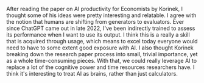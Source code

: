 After reading the paper on AI productivity for Economists by Korinek, I thought some of his ideas were pretty interesting and relatable. I agree with the notion that humans are shifting from generators to evaluators. Ever since ChatGPT came out in late 2022, I've been indirectly trained to assess its performance when I want to use its output. I think this is a really a skill that is acquired through usage, which means to excel today everyone would need to have to some extent good exposure with AI. I also thought Korinek breaking down the research paper process into small, trivial importance, yet as a whole time-consuming pieces. With that, we could really leverage AI to replace a lot of the cognitive power and time resources researchers have. I think it's interesting to treat AI as brains, rather than just calculators.